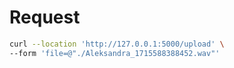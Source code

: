 # Request

```bash
curl --location 'http://127.0.0.1:5000/upload' \
--form 'file=@"./Aleksandra_1715588388452.wav"'
```
